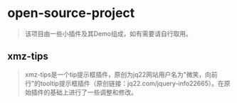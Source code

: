 # open-source-project
> 该项目由一些小插件及其Demo组成，如有需要请自行取用。
## xmz-tips
> xmz-tips是一个tip提示框插件，原创为jq22网站用户名为"微笑，向前行"的tooltip提示框插件（原创链接：jq22.com/jquery-info22665）。在原始插件的基础上进行了一些调整和修改。  

  

